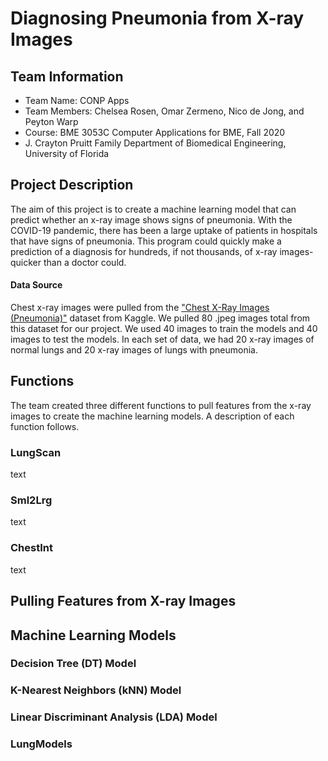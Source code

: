 # Diagnosing Pneumonia from X-ray Images
## Team Information
* Team Name: CONP Apps
* Team Members: Chelsea Rosen, Omar Zermeno, Nico de Jong, and Peyton Warp
* Course: BME 3053C Computer Applications for BME, Fall 2020
* J. Crayton Pruitt Family Department of Biomedical Engineering, University of Florida
## Project Description
The aim of this project is to create a machine learning model that can predict whether an x-ray image shows signs of pneumonia. 
With the COVID-19 pandemic, there has been a large uptake of patients in hospitals that have signs of pneumonia. This program could 
quickly make a prediction of a diagnosis for hundreds, if not thousands, of x-ray images- quicker than a doctor could. 
#### Data Source
Chest x-ray images were pulled from the ["Chest X-Ray Images (Pneumonia)"][1] dataset from Kaggle. We pulled 80 .jpeg images total from this dataset 
for our project. We used 40 images to train the models and 40 images to test the models. In each set of data, we had 20 x-ray images of normal lungs and 20 x-ray 
images of lungs with pneumonia. 

## Functions
The team created three different functions to pull features from the x-ray images to create the machine learning models. A description of each function follows. 
### LungScan
text
### Sml2Lrg
text
### ChestInt
text

## Pulling Features from X-ray Images

## Machine Learning Models
### Decision Tree (DT) Model
### K-Nearest Neighbors (kNN) Model
### Linear Discriminant Analysis (LDA) Model
### LungModels

[1]:https://www.kaggle.com/paultimothymooney/chest-xray-pneumonia
